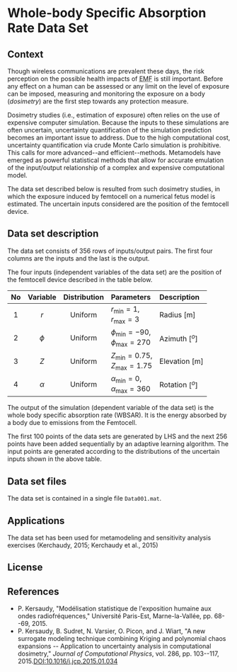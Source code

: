 # Whole-body Specific Absorption Rate Data Set

[//]: # "Benchmark type: data-set"
[//]: # "Application fields: sensitivity, metamodeling"
[//]: # "Dimension: 4-dimension"

## Context

Though wireless communications are prevalent these days, the risk perception on the possible health impacts of <abbr title="electromagnetic fields"> EMF</abbr> is still important. Before any effect on a human can be assessed or any limit on the level of exposure can be imposed, measuring and monitoring the exposure on a body (_dosimetry_) are the first step towards any protection measure.

Dosimetry studies (i.e., estimation of exposure) often relies on the use of expensive computer simulation. Because the inputs to these simulations are often uncertain, uncertainty quantification of the simulation prediction becomes an important issue to address. Due to the high computational cost, uncertainty quantification via crude Monte Carlo simulation is prohibitive. This calls for more advanced--and efficient--methods. Metamodels have emerged as powerful statistical methods that allow for accurate emulation of the input/output relationship of a complex and expensive computational model. 

The data set described below is resulted from such dosimetry studies, in which the exposure induced by femtocell on a numerical fetus model is estimated. The uncertain inputs considered are the position of the femtocell device.

## Data set description

The data set consists of 356 rows of inputs/output pairs. The first four columns are the inputs and the last is the output.

The four inputs (independent variables of the data set) are the position of the femtocell device described in the table below.

| No  | Variable | Distribution | Parameters | Description |
| :-: | :------: | :----------: | :--------- | :---------- |
| 1  | $r$  | Uniform   | $r_\min = 1,$<br/>$r_\max = 3$ | Radius $[\text{m}]$ |
| 2  | $\phi$    | Uniform | $\phi_{\min} = -90,$ <br/>$\phi_\max = 270$ | Azimuth $[^o]$ |
| 3  | $Z$  | Uniform   | $Z_\min = 0.75,$<br/>$Z_\max = 1.75$ | Elevation $[\text{m}]$ |
| 4  | $\alpha$  | Uniform   | $\alpha_\min = 0,$<br/>$\alpha_\max = 360$ | Rotation $[^o]$ |

The output of the simulation (dependent variable of the data set) is the whole body specific absorption rate (WBSAR). It is the energy absorbed by a body due to emissions from the Femtocell.

The first 100 points of the data sets are generated by LHS and the next 256 points have been added sequentially by an adaptive learning algorithm. The input points are generated according to the distributions of the uncertain inputs shown in the above table.

## Data set files

The data set is contained in a single file `Data001.mat`.

## Applications

The data set has been used for metamodeling and sensitivity analysis exercises (Kerchaudy, 2015; Kerchaudy et al., 2015)

## License

## References

* P. Kersaudy, "Modélisation statistique de l'exposition humaine aux ondes radiofréquences," Université Paris-Est, Marne-la-Vallée, pp. 68--69, 2015.
* P. Kersaudy, B. Sudret, N. Varsier, O. Picon, and J. Wiart, "A new surrogate modeling technique combining Kriging and polynomial chaos expansions -- Application to uncertainty analysis in computational dosimetry," _Journal of Computational Physics_, vol. 286, pp. 103--117, 2015.[DOI:10.1016/j.jcp.2015.01.034](https://doi.org/10.1016/j.jcp.2015.01.034)